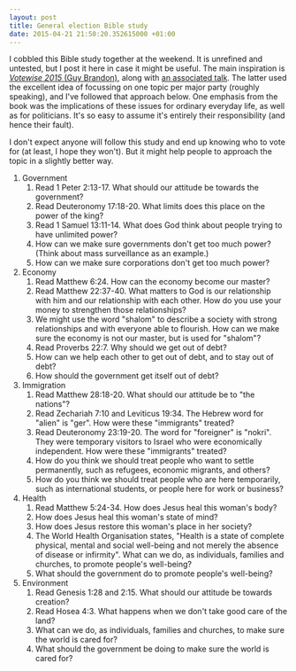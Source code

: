 ```yaml
---
layout: post
title: General election Bible study
date: 2015-04-21 21:50:20.352615000 +01:00
---
```

I cobbled this Bible study together at the weekend. It is unrefined and untested, but I post it here in case it might be useful. The main inspiration is [_Votewise 2015_ (Guy Brandon)](/2015/03/21/a-christian-guide-to-the-general-election-votewise-2015/), along with [an associated talk](https://www.youtube.com/watch?v=3qi_sFK4a9g). The latter used the excellent idea of focussing on one topic per major party (roughly speaking), and I've followed that approach below. One emphasis from the book was the implications of these issues for ordinary everyday life, as well as for politicians. It's so easy to assume it's entirely their responsibility (and hence their fault).

I don't expect anyone will follow this study and end up knowing who to vote for (at least, I hope they won't). But it might help people to approach the topic in a slightly better way.

1. Government
   1. Read 1 Peter 2:13-17. What should our attitude be towards the government?
   1. Read Deuteronomy 17:18-20. What limits does this place on the power of the king?
   1. Read 1 Samuel 13:11-14. What does God think about people trying to have unlimited power?
   1. How can we make sure governments don't get too much power? (Think about mass surveillance as an example.)
   1. How can we make sure corporations don't get too much power?
1. Economy
   1. Read Matthew 6:24. How can the economy become our master?
   1. Read Matthew 22:37-40. What matters to God is our relationship with him and our relationship with each other. How do you use your money to strengthen those relationships?
   1. We might use the word "shalom" to describe a society with strong relationships and with everyone able to flourish. How can we make sure the economy is not our master, but is used for "shalom"?
   1. Read Proverbs 22:7. Why should we get out of debt?
   1. How can we help each other to get out of debt, and to stay out of debt?
   1. How should the government get itself out of debt?
1. Immigration
   1. Read Matthew 28:18-20. What should our attitude be to "the nations"?
   1. Read Zechariah 7:10 and Leviticus 19:34. The Hebrew word for "alien" is "ger". How were these "immigrants" treated?
   1. Read Deuteronomy 23:19-20. The word for "foreigner" is "nokri". They were temporary visitors to Israel who were economically independent. How were these "immigrants" treated?
   1. How do you think we should treat people who want to settle permanently, such as refugees, economic migrants, and others?
   1. How do you think we should treat people who are here temporarily, such as international students, or people here for work or business?
1. Health
   1. Read Matthew 5:24-34. How does Jesus heal this woman's body?
   1. How does Jesus heal this woman's state of mind?
   1. How does Jesus restore this woman's place in her society?
   1. The World Health Organisation states, "Health is a state of complete physical, mental and social well-being and not merely the absence of disease or infirmity". What can we do, as individuals, families and churches, to promote people's well-being?
   1. What should the government do to promote people's well-being?
1. Environment
   1. Read Genesis 1:28 and 2:15. What should our attitude be towards creation?
   1. Read Hosea 4:3. What happens when we don't take good care of the land?
   1. What can we do, as individuals, families and churches, to make sure the world is cared for?
   1. What should the government be doing to make sure the world is cared for?
